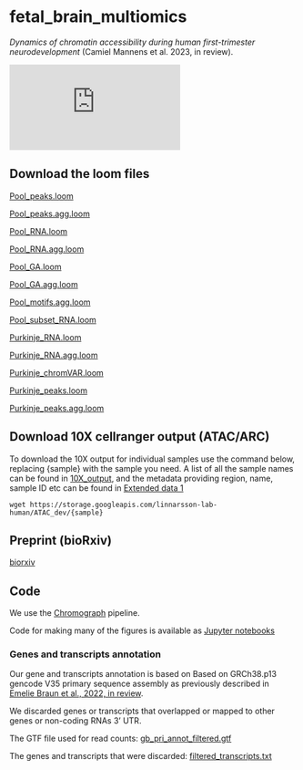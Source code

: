 # fetal_brain_multiomics
*Dynamics of chromatin accessibility during human first-trimester neurodevelopment* (Camiel Mannens et al. 2023, in review).

![fig1.pdf](https://github.com/linnarsson-lab/fetal_brain_multiomics/files/12143211/fig1.pdf)

## Download the loom files

[Pool_peaks.loom](https://storage.googleapis.com/linnarsson-lab-human/ATAC_dev/Pool_peaks.loom)

[Pool_peaks.agg.loom](https://storage.googleapis.com/linnarsson-lab-human/ATAC_dev/Pool_peaks.agg.loom)

[Pool_RNA.loom](https://storage.googleapis.com/linnarsson-lab-human/ATAC_dev/Pool_RNA.loom)

[Pool_RNA.agg.loom](https://storage.googleapis.com/linnarsson-lab-human/ATAC_dev/Pool_RNA.agg.loom)

[Pool_GA.loom](https://storage.googleapis.com/linnarsson-lab-human/ATAC_dev/Pool_GA.loom)

[Pool_GA.agg.loom](https://storage.googleapis.com/linnarsson-lab-human/ATAC_dev/Pool_GA.agg.loom)

[Pool_motifs.agg.loom](https://storage.googleapis.com/linnarsson-lab-human/ATAC_dev/Pool_motifs.agg.loom)

[Pool_subset_RNA.loom](https://storage.googleapis.com/linnarsson-lab-human/ATAC_dev/Pool_subset_RNA.loom)

[Purkinje_RNA.loom](https://storage.googleapis.com/linnarsson-lab-human/ATAC_dev/Purkinje_RNA.loom)

[Purkinje_RNA.agg.loom](https://storage.googleapis.com/linnarsson-lab-human/ATAC_dev/Purkinje_RNA.agg.loom)

[Purkinje_chromVAR.loom](https://storage.googleapis.com/linnarsson-lab-human/ATAC_dev/Purkinje_chromVAR.loom)

[Purkinje_peaks.loom](https://storage.googleapis.com/linnarsson-lab-human/ATAC_dev/Purkinje_peaks.loom)

[Purkinje_peaks.agg.loom](https://storage.googleapis.com/linnarsson-lab-human/ATAC_dev/Purkinje_peaks.agg.loom)

## Download 10X cellranger output (ATAC/ARC)
To download the 10X output for individual samples use the command below, replacing {sample} with the sample you need. 
A list of all the sample names can be found in [10X_output](https://github.com/linnarsson-lab/fetal_brain_multiomics/blob/main/files/10X_output_samples.txt), and the metadata providing region, name, sample ID etc can be found in [Extended data 1](https://github.com/linnarsson-lab/fetal_brain_multiomics/blob/main/files/supplementals/Extended_data_1_sample_data.xlsx)
```
wget https://storage.googleapis.com/linnarsson-lab-human/ATAC_dev/{sample}
```

## Preprint (bioRxiv)

[biorxiv](https://www.biorxiv.org/content/10.1101/2023.08.18.553878v1)

## Code
We use the [Chromograph](https://github.com/linnarsson-lab/chromograph) pipeline.

Code for making many of the figures is available as [Jupyter notebooks](notebooks/README.md)

### Genes and transcripts annotation

Our gene and transcripts annotation is based on Based on GRCh38.p13 gencode V35 primary sequence assembly as previously described in [Emelie Braun et al., 2022, in review](https://www.biorxiv.org/content/10.1101/2022.10.24.513487v1). 

We discarded genes or transcripts that overlapped or mapped to other genes or non-coding RNAs 3’ UTR.

The GTF file used for read counts: [gb_pri_annot_filtered.gtf](https://storage.googleapis.com/linnarsson-lab-tmp/gb_pri_annot.gtf)

The genes and transcripts that were discarded: [filtered_transcripts.txt](https://storage.googleapis.com/linnarsson-lab-tmp/filtered_transcripts.txt)
